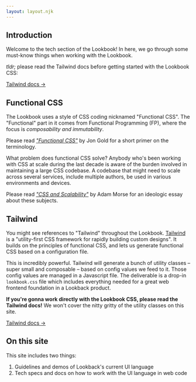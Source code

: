 ```yaml
---
layout: layout.njk
---
```


<section>

# Introduction

Welcome to the tech section of the Lookbook! In here, we go through some must-know things when working with the Lookbook.

_tldr;_ please read the Tailwind docs before getting started with the Lookbook CSS:

<a href="https://v2.tailwindcss.com" class="btn text-f4">Tailwind docs →</a>

## Functional CSS

The Lookbook uses a style of CSS coding nicknamed "Functional CSS". The "Functional" part in it comes from Functional Programming (FP), where the focus is _composability and immutability_.

Please read [_"Functional CSS"_](https://jon.gold/2015/07/functional-css/) by Jon Gold for a short primer on the terminology.

What problem does functional CSS solve? Anybody who's been working with CSS at scale during the last decade is aware of the burden involved in maintaining a large CSS codebase. A codebase that might need to scale across several services, include multiple authors, be used in various environments and devices.

Please read [_"CSS and Scalability"_](http://mrmrs.cc/writing/2016/03/24/scalable-css/) by Adam Morse for an ideologic essay about these subjects.

## Tailwind

You might see references to "Tailwind" throughout the Lookbook. [Tailwind](https://tailwindcss.com) is a "utility-first CSS framework for rapidly building custom designs". It builds on the principles of functional CSS, and lets us generate functional CSS based on a configuration file.

This is incredibly powerful. Tailwind will generate a bunch of utility classes – super small and composable – based on config values we feed to it. Those config values are managed in a Javascript file. The deliverable is a drop-in `lookbook.css` file which includes everything needed for a great web frontend foundation in a Lookback product.

**If you're gonna work directly with the Lookbook CSS, please read the Tailwind docs!** We won't cover the nitty gritty of the utility classes on this site.

<a href="https://v2.tailwindcss.com/docs/utility-first" class="btn text-f4">Tailwind docs →</a>

## On this site

This site includes two things:

1. Guidelines and demos of Lookback's current UI language
2. Tech specs and docs on how to work with the UI language in web code

</section>
